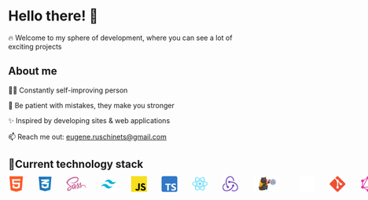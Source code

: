 # Hello there! 👋 
🔥 Welcome to my sphere of development, where you can see a lot of exciting projects

## About me
✍🏻 Constantly self-improving person

🍃 Be patient with mistakes, they make you stronger

✨ Inspired by developing sites & web applications

📫 Reach me out: eugene.ruschinets@gmail.com

## 📌Current technology stack
<div style="display:flex;justify-content:flex-start;align-items:center; height:20px"> 
<img align="left" src="https://github.com/Numed/Numed/blob/main/img/html.png" title="HTML" alt="HTML 5" width="32px"> 
<img align="left"src="https://github.com/Numed/Numed/blob/main/img/css.png" title="CSS" alt="CSS 3" width="26px" style="margin-left: 30px;"> 
<img align="left" src="https://github.com/Numed/Numed/blob/main/img/sass.png" title="SASS" alt="SASS" width="40px" style="margin-left: 30px;"> 
<img align="left" src="https://github.com/Numed/Numed/blob/main/img/tailwind.png" title="Tailwind CSS" alt="Tailwind CSS" width="32px" style="margin-left: 30px;"> 
<img align="left" src="https://github.com/Numed/Numed/blob/main/img/js.png" title="JS" alt="JS" width="32px" style="margin-left: 30px;"> 
<img align="left" src="https://github.com/Numed/Numed/blob/main/img/TS.png" title="TS" alt="TS" width="32px" style="margin-left: 30px;"> 
<img align="left" src="https://github.com/Numed/Numed/blob/main/img/react.png" title="React" alt="React.js" width="32px" style="margin-left: 30px;"> 
<img align="left" src="https://github.com/Numed/Numed/blob/main/img/redux.png" title="Redux" alt="Redux" width="32px" style="margin-left: 30px;"> 
<img align="left" src="https://github.com/Numed/Numed/blob/main/img/zustand.png" title="Zustand" alt="Zustand" width="54px" style="margin-left:30px;padding-right: 10px"> 
<img align="left" src="https://github.com/Numed/Numed/blob/main/img/next-js.svg" title="NextJS" alt="Next-js" width="32px" style="margin-left: 30px;"> 
<img align="left" src="https://github.com/Numed/Numed/blob/main/img/git.png" title="Git" alt="Git" width="32px" style="margin-left: 30px;"> 
<img align="left" src="https://github.com/Numed/Numed/blob/main/img/GraphQL.png" title="GraphQL" alt="GraphQL" width="32px" style="margin-left: 30px;"> 
<img align="left" src="https://github.com/Numed/Numed/blob/main/img/Figma.png" title="Figma" alt="Figma" width="32px" style="margin-left:30px;padding-top:5px"> 
<img align="left" src="https://github.com/Numed/Numed/blob/main/img/gulp.png" title="Gulp.js" alt="Gulp.js" width="14px" style="margin-left: 30px;"> 
<img align="left" src="https://github.com/Numed/Numed/blob/main/img/framer-motion.png" title="Framer motion" alt="Framer motion" width="32px" style="margin-left: 30px;"> 
</div>


